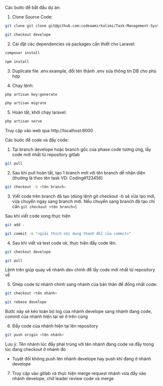 Các bước để bắt đầu dự án:
1. Clone Source Code:
```bash
git clone git clone git@github.com:codeaamirkalimi/Task-Management-System-Laravel.git
```

```bash
git checkout develope
```

2. Cài đặt các dependencies và packages cần thiết cho Laravel:

```bash
composer install
```
```bash
npm install
```
3. Duplicate file .env.example, đổi tên thành .env sửa thông tin DB cho phù hợp

4. Chạy lệnh:

```bash
php artisan key:generate
```

```bash
php artisan migrate
```

5. Hoàn tất, khởi chạy laravel:

```bash
php artisan serve
```

Truy cập vào web qua http://localhost:8000

Các bước để code và đẩy code:

1. Tại branch develope hoặc branch gốc của phase code tương ứng, lấy code mới nhất từ repository gitlab

```bash
git pull
```

2. Sau khi pull hoàn tất, tạo 1 branch mới với tên branch dễ nhận diện (thường là theo tên task VD: Coding#123456)
```bash
git checkout -b <tên branch>
```

3. Viết code trên branch đã tạo (dùng lệnh git checkout -b sẽ vừa tạo mới, vừa chuyển ngay sang branch mới. Nếu chuyển sang branch đã tạo chỉ cần `git checkout <tên branch>`)

Sau khi viết code xong thực hiện

```bash
git add .
```

```bash
git commit -m "<giải thích nội dung thanh đổi của commit>"
```

4. Sau khi viết và test code ok, thực hiện đẩy code lên.

```bash
git checkout develope
```

```bash
git pull
```

Lệnh trên giúp quay về nhánh dev chính để lấy code mới nhất từ repository về

5. Ghép code từ nhánh chính sang nhánh của bản thân để đồng nhất code:

```bash
git checkout <tên nhánh>
```

```bash
git rebase develope
```

Bước này sẽ kéo toàn bộ log của nhánh develope sang nhánh đang code, commit của nhánh hiện tại sẽ ở trên cùng

6. Đẩy code của nhánh hiện tại lên repository

```bash
git push origin <tên nhánh>
```

Lưu ý: Tên nhánh lúc đẩy phải trùng với tên nhánh đang code và đẩy trong lúc đang checkout ở nhánh đó

- Tuyệt đối không push lên nhánh develope hay push khi đang ở nhánh develope

7. Truy cập vào gitlab và thực hiện merge request nhánh vừa đẩy vào nhánh develope, chờ leader review code và merge
